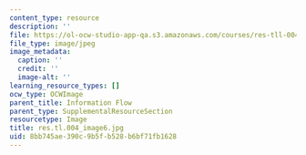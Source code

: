 ```yaml
---
content_type: resource
description: ''
file: https://ol-ocw-studio-app-qa.s3.amazonaws.com/courses/res-tll-004-stem-concept-videos-fall-2013/8bb745ae390c9b5fb528b6bf71fb1628_res.tl.004_image6.jpg
file_type: image/jpeg
image_metadata:
  caption: ''
  credit: ''
  image-alt: ''
learning_resource_types: []
ocw_type: OCWImage
parent_title: Information Flow
parent_type: SupplementalResourceSection
resourcetype: Image
title: res.tl.004_image6.jpg
uid: 8bb745ae-390c-9b5f-b528-b6bf71fb1628
---
```

